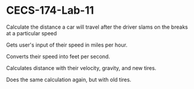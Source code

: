 # CECS-174-Lab-11
Calculate the distance a car will travel after the driver slams on the breaks at a particular speed

Gets user's input of their speed in miles per hour.

Converts their speed into feet per second.

Calculates distance with their velocity, gravity, and new tires.

Does the same calculation again, but with old tires.
